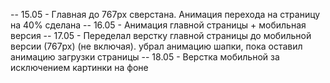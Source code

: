 -- 15.05 - Главная до 767px  сверстана. Анимация перехода на страницу на 40% сделана
-- 16.05 - Анимация главной страницы + мобильная версия
-- 17.05 - Переделал верстку главной страницы до мобильной версии (767px) (не включая). убрал анимацию шапки, пока оставил анимацию загрузки страницы
-- 18.05 - Верстка мобильной за исключением картинки на фоне